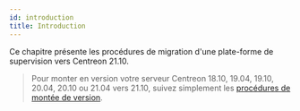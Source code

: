 ```yaml
---
id: introduction
title: Introduction
---
```


Ce chapitre présente les procédures de migration d'une plate-forme de
supervision vers Centreon 21.10.

> Pour monter en version votre serveur Centreon 18.10, 19.04, 19.10, 20.04, 20.10 ou 21.04
> vers 21.10, suivez simplement les [procédures de montée de
> version](../upgrade/introduction.html).
